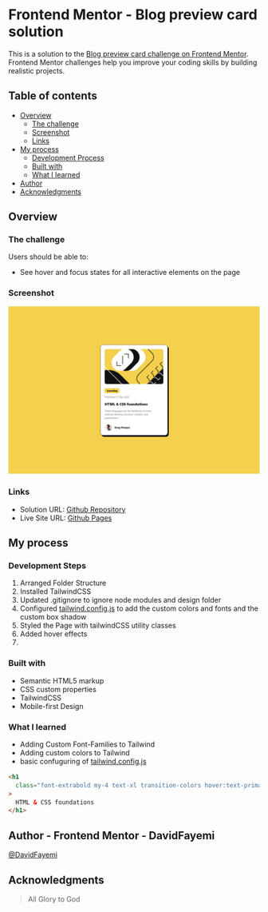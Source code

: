 # Frontend Mentor - Blog preview card solution

This is a solution to the [Blog preview card challenge on Frontend Mentor](https://www.frontendmentor.io/challenges/blog-preview-card-ckPaj01IcS). Frontend Mentor challenges help you improve your coding skills by building realistic projects.

## Table of contents

- [Overview](#overview)
  - [The challenge](#the-challenge)
  - [Screenshot](#screenshot)
  - [Links](#links)
- [My process](#my-process)
  - [Development Process](#development-steps)
  - [Built with](#built-with)
  - [What I learned](#what-i-learned)
- [Author](#author)
- [Acknowledgments](#acknowledgments)

## Overview

### The challenge

Users should be able to:

- See hover and focus states for all interactive elements on the page

### Screenshot

![](./Blog_card_screenshot.png)

### Links

- Solution URL: [Github Repository](https://github.com/DavidFayemi/Blog-preview-card)
- Live Site URL: [Github Pages](https://davidfayemi.github.io/Blog-preview-card/public/)

## My process

### Development Steps

1. Arranged Folder Structure
2. Installed TailwindCSS
3. Updated .gitignore to ignore node modules and design folder
4. Configured [tailwind.config.js](./tailwind.config.js) to add the custom colors and fonts and the custom box shadow
5. Styled the Page with tailwindCSS utility classes
6. Added hover effects
7.

### Built with

- Semantic HTML5 markup
- CSS custom properties
- TailwindCSS
- Mobile-first Design

### What I learned

- Adding Custom Font-Families to Tailwind
- Adding custom colors to Tailwind
- basic confuguring of [tailwind.config.js](./tailwind.config.js)

```html
<h1
  class="font-extrabold my-4 text-xl transition-colors hover:text-primary cursor-pointer"
>
  HTML & CSS foundations
</h1>
```

## Author - Frontend Mentor - DavidFayemi

[@DavidFayemi](https://www.frontendmentor.io/profile/DavidFayemi)

## Acknowledgments

> All Glory to God
